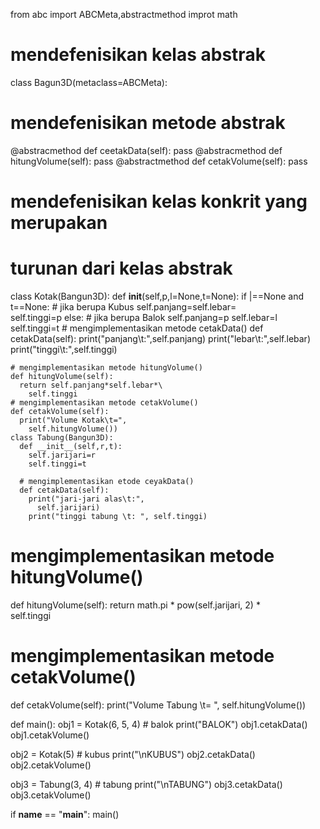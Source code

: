 from abc import ABCMeta,abstractmethod
improt math

# mendefenisikan kelas abstrak
class Bagun3D(metaclass=ABCMeta):
  # mendefenisikan metode abstrak
  @abstracmethod
  def ceetakData(self):
  pass
  @abstracmethod
  def hitungVolume(self):
  pass
  @abstractmethod
  def cetakVolume(self):
  pass
  
 # mendefenisikan kelas konkrit yang merupakan
 # turunan dari kelas abstrak
 class Kotak(Bangun3D):
  def __init__(self,p,l=None,t=None):
    if |==None and t==None:
      # jika berupa Kubus
      self.panjang=self.lebar=\
      self.tinggi=p
    else:
      # jika berupa Balok
      self.panjang=p
      self.lebar=l
      self.tinggi=t
    # mengimplementasikan metode cetakData()
    def cetakData(self):
      print("panjang\t:",self.panjang)
      print("lebar\t:",self.lebar)
      print("tinggi\t:",self.tinggi)
      
    # mengimplementasikan metode hitungVolume()
    def hitungVolume(self):
      return self.panjang*self.lebar*\
        self.tinggi
    # mengimplementasikan metode cetakVolume()
    def cetakVolume(self):
      print("Volume Kotak\t=",
        self.hitungVolume())
    class Tabung(Bangun3D):
      def __init__(self,r,t):
        self.jarijari=r
        self.tinggi=t
        
      # mengimplementasikan etode ceyakData()
      def cetakData(self):
        print("jari-jari alas\t:",
          self.jarijari)
        print("tinggi tabung \t: ", self.tinggi)

   # mengimplementasikan metode hitungVolume()
   def hitungVolume(self):
      return math.pi * pow(self.jarijari, 2) * \
             self.tinggi

   # mengimplementasikan metode cetakVolume()
   def cetakVolume(self):
      print("Volume Tabung \t= ",
            self.hitungVolume())

def main():
   obj1 = Kotak(6, 5, 4)  # balok
   print("BALOK")
   obj1.cetakData()
   obj1.cetakVolume()

   obj2 = Kotak(5)  # kubus
   print("\nKUBUS")
   obj2.cetakData()
   obj2.cetakVolume()

   obj3 = Tabung(3, 4)  # tabung
   print("\nTABUNG")
   obj3.cetakData()
   obj3.cetakVolume()

if __name__ == "__main__":
   main()

        
